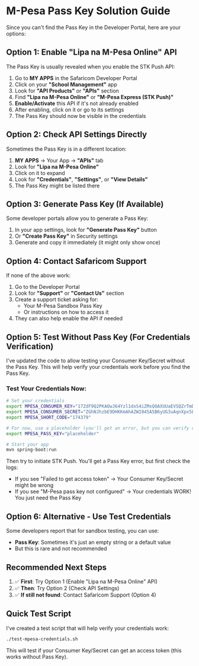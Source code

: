 # M-Pesa Pass Key Solution Guide

Since you can't find the Pass Key in the Developer Portal, here are your options:

## Option 1: Enable "Lipa na M-Pesa Online" API

The Pass Key is usually revealed when you enable the STK Push API:

1. Go to **MY APPS** in the Safaricom Developer Portal
2. Click on your **"School Management"** app
3. Look for **"API Products"** or **"APIs"** section
4. Find **"Lipa na M-Pesa Online"** or **"M-Pesa Express (STK Push)"**
5. **Enable/Activate** this API if it's not already enabled
6. After enabling, click on it or go to its settings
7. The Pass Key should now be visible in the credentials

## Option 2: Check API Settings Directly

Sometimes the Pass Key is in a different location:

1. **MY APPS** → Your App → **"APIs"** tab
2. Look for **"Lipa na M-Pesa Online"** 
3. Click on it to expand
4. Look for **"Credentials"**, **"Settings"**, or **"View Details"**
5. The Pass Key might be listed there

## Option 3: Generate Pass Key (If Available)

Some developer portals allow you to generate a Pass Key:

1. In your app settings, look for **"Generate Pass Key"** button
2. Or **"Create Pass Key"** in Security settings
3. Generate and copy it immediately (it might only show once)

## Option 4: Contact Safaricom Support

If none of the above work:

1. Go to the Developer Portal
2. Look for **"Support"** or **"Contact Us"** section
3. Create a support ticket asking for:
   - Your M-Pesa Sandbox Pass Key
   - Or instructions on how to access it
4. They can also help enable the API if needed

## Option 5: Test Without Pass Key (For Credentials Verification)

I've updated the code to allow testing your Consumer Key/Secret without the Pass Key. This will help verify your credentials work before you find the Pass Key.

### Test Your Credentials Now:

```bash
# Set your credentials
export MPESA_CONSUMER_KEY="17ZdF9Q2PKAOwJ64Yzl1dxS4iZMsQOAXUUaEVSQZrTmDbMkG"
export MPESA_CONSUMER_SECRET="ZGhNJhzbE9DHKKmAhAZWI045A5B6yUG3uAqnXpx5LJjXYWH7Stn8xUxqGHWpfhKE"
export MPESA_SHORT_CODE="174379"

# For now, use a placeholder (you'll get an error, but you can verify credentials work)
export MPESA_PASS_KEY="placeholder"

# Start your app
mvn spring-boot:run
```

Then try to initiate STK Push. You'll get a Pass Key error, but first check the logs:
- If you see "Failed to get access token" → Your Consumer Key/Secret might be wrong
- If you see "M-Pesa pass key not configured" → Your credentials WORK! You just need the Pass Key

## Option 6: Alternative - Use Test Credentials

Some developers report that for sandbox testing, you can use:
- **Pass Key**: Sometimes it's just an empty string or a default value
- But this is rare and not recommended

## Recommended Next Steps

1. ✅ **First**: Try Option 1 (Enable "Lipa na M-Pesa Online" API)
2. ✅ **Then**: Try Option 2 (Check API Settings)
3. ✅ **If still not found**: Contact Safaricom Support (Option 4)

## Quick Test Script

I've created a test script that will help verify your credentials work:

```bash
./test-mpesa-credentials.sh
```

This will test if your Consumer Key/Secret can get an access token (this works without Pass Key).

